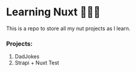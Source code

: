 # Learning Nuxt 👨🏼‍💻

This is a repo to store all my nut projects as I learn.

### Projects:
1) DadJokes
2) Strapi + Nuxt Test